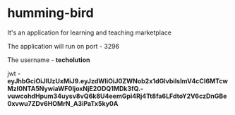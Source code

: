 # humming-bird
It's an application for learning and teaching marketplace

The application will run on port - 3296

The username - **techolution**

jwt - **eyJhbGciOiJIUzUxMiJ9.eyJzdWIiOiJ0ZWNob2x1dGlvbiIsImV4cCI6MTcwMzI0NTA5NywiaWF0IjoxNjE2ODQ1MDk3fQ.-vuwcohdHpum34uysv8vQ6k8U4eemGpi4Rj4Tt8fa6LFdtoY2V6czDnGBe0xvwu7ZDv6HOMrN_A3iPaTx5ky0A**
